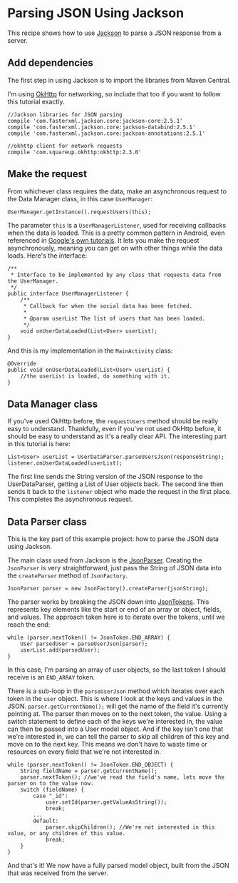 # Parsing JSON Using Jackson

This recipe shows how to use [Jackson][jackson] to parse a JSON response from a server.

## Add dependencies

The first step in using Jackson is to import the libraries from Maven Central.

I'm using [OkHttp][okhttp] for networking, so include that too if you want to follow this tutorial exactly.

```
//Jackson libraries for JSON parsing
compile 'com.fasterxml.jackson.core:jackson-core:2.5.1'
compile 'com.fasterxml.jackson.core:jackson-databind:2.5.1'
compile 'com.fasterxml.jackson.core:jackson-annotations:2.5.1'

//okhttp client for network requests
compile 'com.squareup.okhttp:okhttp:2.3.0'
```

## Make the request

From whichever class requires the data, make an asynchronous request to the Data Manager class, in this case `UserManager`:

```
UserManager.getInstance().requestUsers(this);
```

The parameter `this` is a `UserManagerListener`, used for receiving callbacks when the data is loaded. This is a pretty common pattern in Android, even referenced in [Google's own tutorials][callbacks]. It lets you make the request asynchronously, meaning you can get on with other things while the data loads. Here's the interface:

```
/**
 * Interface to be implemented by any class that requests data from the UserManager.
 */
public interface UserManagerListener {
    /**
     * Callback for when the social data has been fetched.
     *
     * @param userList The list of users that has been loaded.
     */
    void onUserDataLoaded(List<User> userList);
}
```

And this is my implementation in the `MainActivity` class:

```
@Override
public void onUserDataLoaded(List<User> userList) {
    //the userList is loaded, do something with it.
}
```

## Data Manager class

If you've used OkHttp before, the `requestUsers` method should be really easy to understand. Thankfully, even if you've not used OkHttp before, it should be easy to understand as it's a really clear API. The interesting part in this tutorial is here:

```
List<User> userList = UserDataParser.parseUsersJson(responseString);
listener.onUserDataLoaded(userList);
```

The first line sends the String version of the JSON response to the UserDataParser, getting a List of User objects back. The second line then sends it back to the `listener` object who made the request in the first place. This completes the asynchronous request.

## Data Parser class

This is the key part of this example project: how to parse the JSON data using Jackson.

The main class used from Jackson is the [JsonParser][jsonparser]. Creating the `JsonParser` is very straightforward, just pass the String of JSON data into the `createParser` method of `JsonFactory`.

```
JsonParser parser = new JsonFactory().createParser(jsonString);
```

The parser works by breaking the JSON down into [JsonTokens][jsontokens]. This represents key elements like the start or end of an array or object, fields, and values. The approach taken here is to iterate over the tokens, until we reach the end:

```
while (parser.nextToken() != JsonToken.END_ARRAY) {
    User parsedUser = parseUserJson(parser);
    userList.add(parsedUser);
}
```

In this case, I'm parsing an array of user objects, so the last token I should receive is an `END_ARRAY` token.

There is a sub-loop in the `parseUserJson` method which iterates over each token in the `user` object. This is where I look at the keys and values in the JSON. `parser.getCurrentName();` will get the name of the field it's currently pointing at. The parser then moves on to the next token, the value. Using a switch statement to define each of the keys we're interested in, the value can then be passed into a User model object. And if the key isn't one that we're interested in, we can tell the parser to skip all children of this key and move on to the next key. This means we don't have to waste time or resources on every field that we're not interested in.

```
while (parser.nextToken() != JsonToken.END_OBJECT) {
    String fieldName = parser.getCurrentName();
    parser.nextToken(); //we've read the field's name, lets move the parser on to the value now.
    switch (fieldName) {
        case "_id":
            user.setId(parser.getValueAsString());
            break;
        ...
        default:
            parser.skipChildren(); //We're not interested in this value, or any children of this value.
            break;
    }
}
```

And that's it! We now have a fully parsed model object, built from the JSON that was received from the server.

[jackson]: https://github.com/FasterXML/jackson "GitHub: FasterXML/jackson"
[okhttp]: http://square.github.io/okhttp/ "OkHttp"
[callbacks]: http://developer.android.com/training/basics/fragments/communicating.html "Communicating with Other Fragments"
[jsonparser]: https://github.com/FasterXML/jackson-core/blob/master/src/main/java/com/fasterxml/jackson/core/JsonParser.java "JsonParser.java"
[jsontokens]: https://github.com/FasterXML/jackson-core/blob/master/src/main/java/com/fasterxml/jackson/core/JsonToken.java "JsonToken.java"